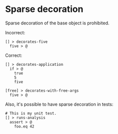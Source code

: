 # Sparse decoration

Sparse decoration of the base object is prohibited.

Incorrect:

```eo
[] > decorates-five
  five > @
```

Correct:

```eo
[] > decorates-application
  if > @
    true
    5
    five
```

```eo
[free] > decorates-with-free-args
  five > @
```

Also, it's possible to have sparse decoration in tests:

```eo
# This is my unit test.
[] > runs-analysis
  assert > @
    foo.eq 42
```